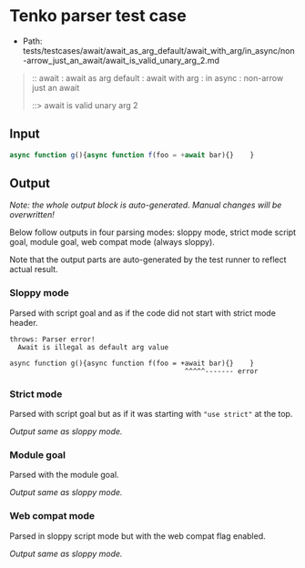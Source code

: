 # Tenko parser test case

- Path: tests/testcases/await/await_as_arg_default/await_with_arg/in_async/non-arrow_just_an_await/await_is_valid_unary_arg_2.md

> :: await : await as arg default : await with arg : in async : non-arrow just an await
>
> ::> await is valid unary arg 2

## Input

`````js
async function g(){async function f(foo = +await bar){}    }
`````

## Output

_Note: the whole output block is auto-generated. Manual changes will be overwritten!_

Below follow outputs in four parsing modes: sloppy mode, strict mode script goal, module goal, web compat mode (always sloppy).

Note that the output parts are auto-generated by the test runner to reflect actual result.

### Sloppy mode

Parsed with script goal and as if the code did not start with strict mode header.

`````
throws: Parser error!
  Await is illegal as default arg value

async function g(){async function f(foo = +await bar){}    }
                                           ^^^^^------- error
`````

### Strict mode

Parsed with script goal but as if it was starting with `"use strict"` at the top.

_Output same as sloppy mode._

### Module goal

Parsed with the module goal.

_Output same as sloppy mode._

### Web compat mode

Parsed in sloppy script mode but with the web compat flag enabled.

_Output same as sloppy mode._
